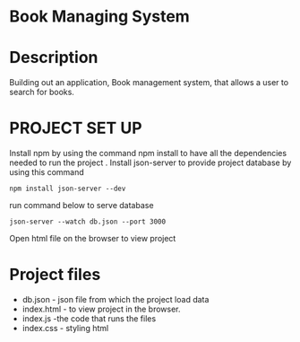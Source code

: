 # Book Managing System

# Description
 Building out an application, Book management system, that allows a user to search for books.

# PROJECT SET UP
Install npm by using the command npm install to have all the dependencies needed to run the project .
Install json-server to provide project database by using this command

```shell 
npm install json-server --dev
```
run command below to serve database
```shell
json-server --watch db.json --port 3000
```
Open html file on the browser to view project

# Project files

- db.json - json file from which the project load data
- index.html -  to view project in the browser.
- index.js -the code that runs the files
- index.css - styling html